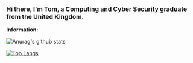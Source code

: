 ### Hi there, I'm Tom, a Computing and Cyber Security graduate from the United Kingdom.

**Information:**  

![Anurag's github stats](https://github-readme-stats.vercel.app/api?username=todacu&count_private=true&custom_title=Tom\'s%20GitHub%20Statistics)

[![Top Langs](https://github-readme-stats.vercel.app/api/top-langs/?username=todacu&custom_title=Tom\'s%20Most%20Used%20Languages)](https://github.com/anuraghazra/github-readme-stats)
